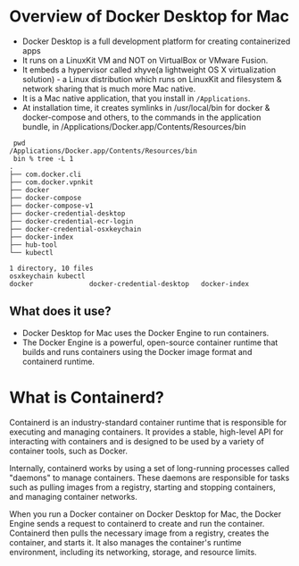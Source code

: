 # Overview of Docker Desktop for Mac

- Docker Desktop is a full development platform for creating containerized apps
- It runs on a LinuxKit VM and NOT on VirtualBox or VMware Fusion.
- It embeds a hypervisor called xhyve(a lightweight OS X virtualization solution) -  a  Linux distribution which runs on LinuxKit and filesystem & network sharing that is much more Mac native.
- It is a Mac native application, that you install in `/Applications`.
- At installation time, it creates symlinks in /usr/local/bin for docker & docker-compose and others, to the commands in the application bundle, in /Applications/Docker.app/Contents/Resources/bin


```
 pwd
/Applications/Docker.app/Contents/Resources/bin
 bin % tree -L 1
.
├── com.docker.cli
├── com.docker.vpnkit
├── docker
├── docker-compose
├── docker-compose-v1
├── docker-credential-desktop
├── docker-credential-ecr-login
├── docker-credential-osxkeychain
├── docker-index
├── hub-tool
└── kubectl

1 directory, 10 files
osxkeychain	kubectl
docker				docker-credential-desktop	docker-index
```




## What does it use?


- Docker Desktop for Mac uses the Docker Engine to run containers. 
- The Docker Engine is a powerful, open-source container runtime that builds and runs containers using the Docker image format and containerd runtime.


# What is Containerd?

Containerd is an industry-standard container runtime that is responsible for executing and managing containers. It provides a stable, high-level API for interacting with containers and is designed to be used by a variety of container tools, such as Docker.

Internally, containerd works by using a set of long-running processes called "daemons" to manage containers. These daemons are responsible for tasks such as pulling images from a registry, starting and stopping containers, and managing container networks.

When you run a Docker container on Docker Desktop for Mac, the Docker Engine sends a request to containerd to create and run the container. Containerd then pulls the necessary image from a registry, creates the container, and starts it. It also manages the container's runtime environment, including its networking, storage, and resource limits.

